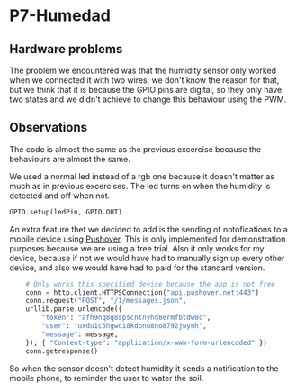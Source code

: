# P7-Humedad
## Hardware problems
The problem we encountered was that the humidity sensor only worked when we connected it with two wires, we don't know the reason for that, but we think that it is because the GPIO pins are digital, so they only have two states and we didn't achieve to change this behaviour using the PWM.

## Observations
The code is almost the same as the previous excercise because the behaviours are almost the same.

We used a normal led instead of a rgb one because it doesn't matter as much as in previous excercises.
The led turns on when the humidity is detected and off when not.
```python
GPIO.setup(ledPin, GPIO.OUT)
```

An extra feature thet we decided to add is the sending of notofications to a mobile device using [Pushover](https://pushover.net/). This  is only implemented for demonstration purposes because we are using a free trial. Also it only works for my device, because if not we would have had to manually sign up every other device, and also we would have had to paid for the standard version.
```python
    # Only works this specified device because the app is not free
    conn = http.client.HTTPSConnection("api.pushover.net:443")
    conn.request("POST", "/1/messages.json",
    urllib.parse.urlencode({
        "token": "afh9nq8q8spscntnyhd8ermfbtdw8c",
        "user": "uxdu1c5hgwci8kdonu8no8792jwynh",
        "message": message,
    }), { "Content-type": "application/x-www-form-urlencoded" })
    conn.getresponse()
```

So when the sensor doesn't detect humidity it sends a notification to the mobile phone, to reminder the user to water the soil.
